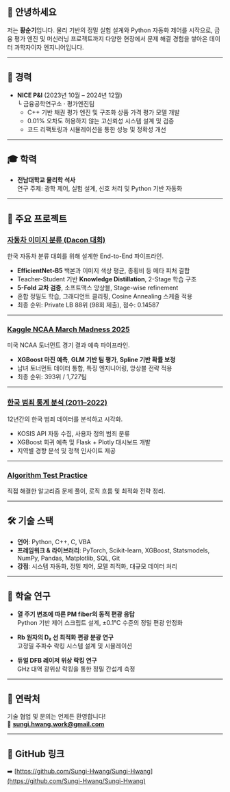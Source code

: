## 👋 안녕하세요

저는 **황순기**입니다. 물리 기반의 정밀 실험 설계와 Python 자동화 제어를 시작으로, 금융 평가 엔진 및 머신러닝 프로젝트까지 다양한 현장에서 문제 해결 경험을 쌓아온 데이터 과학자이자 엔지니어입니다.

---

## 💼 경력

- **NICE P&I** (2023년 10월 – 2024년 12월)  
  └ 금융공학연구소 · 평가엔진팀  
  - C++ 기반 채권 평가 엔진 및 구조화 상품 가격 평가 모델 개발
  - 0.01% 오차도 허용하지 않는 고신뢰성 시스템 설계 및 검증
  - 코드 리팩토링과 시뮬레이션을 통한 성능 및 정확성 개선

---

## 🎓 학력

- **전남대학교 물리학 석사**  
  연구 주제: 광학 제어, 실험 설계, 신호 처리 및 Python 기반 자동화

---

## 🚀 주요 프로젝트

### [자동차 이미지 분류 (Dacon 대회)](https://github.com/Sungi-Hwang/Carclassification)

한국 자동차 분류 대회를 위해 설계한 End-to-End 파이프라인.  
- **EfficientNet-B5** 백본과 이미지 색상 평균, 종횡비 등 메타 피처 결합
- Teacher-Student 기반 **Knowledge Distillation**, 2-Stage 학습 구조
- **5-Fold 교차 검증**, 소프트맥스 앙상블, Stage-wise refinement
- 혼합 정밀도 학습, 그래디언트 클리핑, Cosine Annealing 스케줄 적용
- 최종 순위: Private LB 88위 (98회 제출), 점수: 0.14587

---

### [Kaggle NCAA March Madness 2025](https://github.com/Sungi-Hwang/kaggle-march-madness-2025)

미국 NCAA 토너먼트 경기 결과 예측 파이프라인.  
- **XGBoost 마진 예측**, **GLM 기반 팀 평가**, **Spline 기반 확률 보정**
- 남녀 토너먼트 데이터 통합, 특징 엔지니어링, 앙상블 전략 적용
- 최종 순위: 393위 / 1,727팀

---

### [한국 범죄 통계 분석 (2011–2022)](https://github.com/Sungi-Hwang/KCrimeInsight)

12년간의 한국 범죄 데이터를 분석하고 시각화.  
- KOSIS API 자동 수집, 사용자 정의 범죄 분류
- XGBoost 회귀 예측 및 Flask + Plotly 대시보드 개발
- 지역별 경향 분석 및 정책 인사이트 제공

---

### [Algorithm Test Practice](https://github.com/Sungi-Hwang/Coding-Test)

직접 해결한 알고리즘 문제 풀이, 로직 흐름 및 최적화 전략 정리.

---

## 🛠️ 기술 스택

- **언어**: Python, C++, C, VBA
- **프레임워크 & 라이브러리**: PyTorch, Scikit-learn, XGBoost, Statsmodels, NumPy, Pandas, Matplotlib, SQL, Git
- **강점**: 시스템 자동화, 정밀 제어, 모델 최적화, 대규모 데이터 처리

---

## 🧪 학술 연구

- **열 주기 변조에 따른 PM fiber의 동적 편광 응답**  
  Python 기반 제어 스크립트 설계, ±0.1℃ 수준의 정밀 편광 안정화

- **Rb 원자의 D₂ 선 최적화 편광 분광 연구**  
  고정밀 주파수 락킹 시스템 설계 및 시뮬레이션

- **듀얼 DFB 레이저 위상 락킹 연구**  
  GHz 대역 광위상 락킹을 통한 정밀 간섭계 측정

---

## 💬 연락처

기술 협업 및 문의는 언제든 환영합니다!  
📧 **sungi.hwang.work@gmail.com**

---

## 🔗 GitHub 링크

➡️ [https://github.com/Sungi-Hwang/Sungi-Hwang](https://github.com/Sungi-Hwang/Sungi-Hwang)
